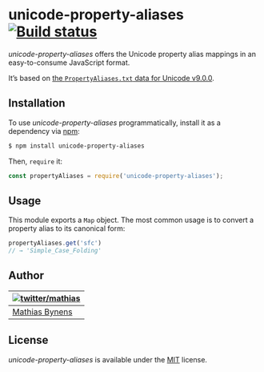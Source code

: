 # unicode-property-aliases [![Build status](https://travis-ci.org/mathiasbynens/unicode-property-aliases.svg?branch=master)](https://travis-ci.org/mathiasbynens/unicode-property-aliases)

_unicode-property-aliases_ offers the Unicode property alias mappings in an easy-to-consume JavaScript format.

It’s based on [the `PropertyAliases.txt` data for Unicode v9.0.0](http://unicode.org/Public/9.0.0/ucd/PropertyAliases.txt).

## Installation

To use _unicode-property-aliases_ programmatically, install it as a dependency via [npm](https://www.npmjs.com/):

```bash
$ npm install unicode-property-aliases
```

Then, `require` it:

```js
const propertyAliases = require('unicode-property-aliases');
```

## Usage

This module exports a `Map` object. The most common usage is to convert a property alias to its canonical form:

```js
propertyAliases.get('sfc')
// → 'Simple_Case_Folding'
```

## Author

| [![twitter/mathias](https://gravatar.com/avatar/24e08a9ea84deb17ae121074d0f17125?s=70)](https://twitter.com/mathias "Follow @mathias on Twitter") |
|---|
| [Mathias Bynens](https://mathiasbynens.be/) |

## License

_unicode-property-aliases_ is available under the [MIT](https://mths.be/mit) license.
